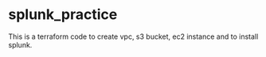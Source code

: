 # splunk_practice
This is a terraform code to create vpc, s3 bucket, ec2 instance and to install splunk.
